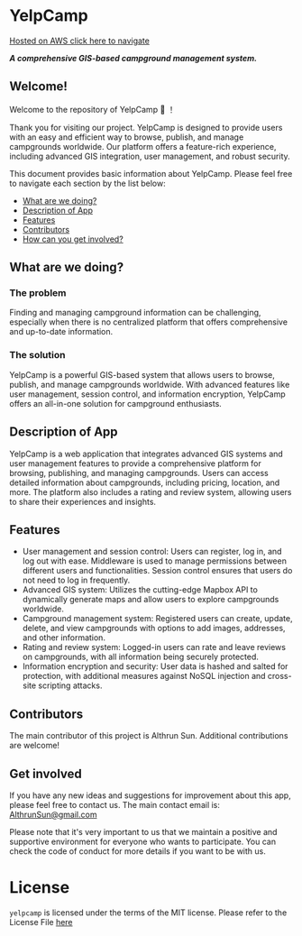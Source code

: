 # YelpCamp
[Hosted on AWS click here to navigate](http://ec2-34-219-64-30.us-west-2.compute.amazonaws.com:3000/)

***A comprehensive GIS-based campground management system.***

## Welcome!

Welcome to the repository of YelpCamp :confetti_ball: ！

Thank you for visiting our project. YelpCamp is designed to provide users with an easy and efficient way to browse, publish, and manage campgrounds worldwide. Our platform offers a feature-rich experience, including advanced GIS integration, user management, and robust security.

This document provides basic information about YelpCamp. Please feel free to navigate each section by the list below:

* [What are we doing?](#what-are-we-doing)
* [Description of App](#description-of-app)
* [Features](#features)
* [Contributors](#contributors)
* [How can you get involved?](#get-involved)

## What are we doing?

### The problem

Finding and managing campground information can be challenging, especially when there is no centralized platform that offers comprehensive and up-to-date information.

### The solution

YelpCamp is a powerful GIS-based system that allows users to browse, publish, and manage campgrounds worldwide. With advanced features like user management, session control, and information encryption, YelpCamp offers an all-in-one solution for campground enthusiasts.

## Description of App

YelpCamp is a web application that integrates advanced GIS systems and user management features to provide a comprehensive platform for browsing, publishing, and managing campgrounds. Users can access detailed information about campgrounds, including pricing, location, and more. The platform also includes a rating and review system, allowing users to share their experiences and insights.

## Features

- User management and session control: Users can register, log in, and log out with ease. Middleware is used to manage permissions between different users and functionalities. Session control ensures that users do not need to log in frequently.
- Advanced GIS system: Utilizes the cutting-edge Mapbox API to dynamically generate maps and allow users to explore campgrounds worldwide.
- Campground management system: Registered users can create, update, delete, and view campgrounds with options to add images, addresses, and other information.
- Rating and review system: Logged-in users can rate and leave reviews on campgrounds, with all information being securely protected.
- Information encryption and security: User data is hashed and salted for protection, with additional measures against NoSQL injection and cross-site scripting attacks.

## Contributors
The main contributor of this project is Althrun Sun. Additional contributions are welcome!

## Get involved 

If you have any new ideas and suggestions for improvement about this app, please feel free to contact us. The main contact email is: AlthrunSun@gmail.com

Please note that it's very important to us that we maintain a positive and supportive environment for everyone who wants to participate. You can check the code of conduct for more details if you want to be with us.

# License
`yelpcamp` is licensed under the terms of the MIT license.
Please refer to the License File [here](https://github.com/[Your_Github_Username]/yelpcamp/blob/main/LICENSE)
